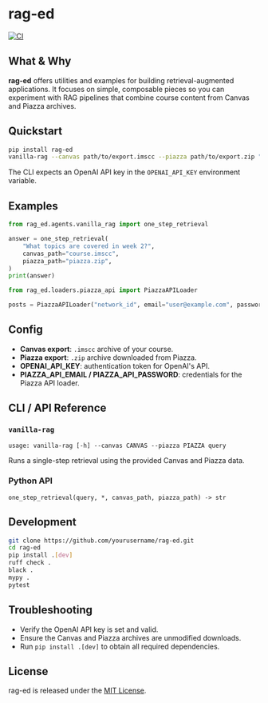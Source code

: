 # rag-ed

[![CI](https://github.com/yourusername/rag-ed/actions/workflows/ci.yml/badge.svg)](https://github.com/yourusername/rag-ed/actions/workflows/ci.yml)

## What & Why

**rag-ed** offers utilities and examples for building retrieval-augmented applications. It focuses on simple, composable pieces so you can experiment with RAG pipelines that combine course content from Canvas and Piazza archives.

## Quickstart

```bash
pip install rag-ed
vanilla-rag --canvas path/to/export.imscc --piazza path/to/export.zip "What is due next week?"
```

The CLI expects an OpenAI API key in the `OPENAI_API_KEY` environment variable.

## Examples

```python
from rag_ed.agents.vanilla_rag import one_step_retrieval

answer = one_step_retrieval(
    "What topics are covered in week 2?",
    canvas_path="course.imscc",
    piazza_path="piazza.zip",
)
print(answer)
```

```python
from rag_ed.loaders.piazza_api import PiazzaAPILoader

posts = PiazzaAPILoader("network_id", email="user@example.com", password="pw").load()
```

## Config

- **Canvas export**: `.imscc` archive of your course.
- **Piazza export**: `.zip` archive downloaded from Piazza.
- **OPENAI_API_KEY**: authentication token for OpenAI's API.
- **PIAZZA_API_EMAIL / PIAZZA_API_PASSWORD**: credentials for the Piazza API loader.

## CLI / API Reference

### `vanilla-rag`

```
usage: vanilla-rag [-h] --canvas CANVAS --piazza PIAZZA query
```

Runs a single-step retrieval using the provided Canvas and Piazza data.

### Python API

`one_step_retrieval(query, *, canvas_path, piazza_path) -> str`

## Development

```bash
git clone https://github.com/yourusername/rag-ed.git
cd rag-ed
pip install .[dev]
ruff check .
black .
mypy .
pytest
```

## Troubleshooting

- Verify the OpenAI API key is set and valid.
- Ensure the Canvas and Piazza archives are unmodified downloads.
- Run `pip install .[dev]` to obtain all required dependencies.

## License

rag-ed is released under the [MIT License](LICENSE).

